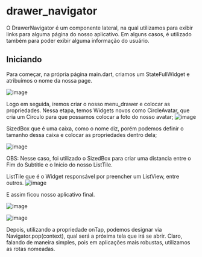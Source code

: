 # drawer_navigator

O DrawerNavigator é um componente lateral, na qual utilizamos para exibir links para alguma página do nosso aplicativo. Em alguns casos, é utilizado também para poder exibir alguma informação do usuário. 

## Iniciando

Para começar, na própria página main.dart, criamos um StateFullWidget e atribuímos o nome da nossa page. 

![image](https://user-images.githubusercontent.com/50625916/189242629-fc9334cd-ec5b-41d0-979a-ce4b0a5f7b03.png)

Logo em seguida, iremos criar o nosso menu_drawer e colocar as propriedades. 
Nessa etapa, temos Widgets novos como CircleAvatar, que cria um Circulo para que possamos colocar a foto do nosso avatar;
![image](https://user-images.githubusercontent.com/50625916/189243296-cd9d0880-3372-47c0-8378-4bc756d3aaf3.png)


SizedBox que é uma caixa, como o nome diz, porém podemos definir o tamanho dessa caixa e colocar as propriedades dentro dela; 

![image](https://user-images.githubusercontent.com/50625916/189243344-a9ce7081-b83a-434b-a979-b1461c52a333.png)

OBS: Nesse caso, foi utilizado o SizedBox para criar uma distancia entre o Fim do Subtitle e o Início do nosso ListTile. 

ListTile que é o Widget responsável por preencher um ListView, entre outros.
![image](https://user-images.githubusercontent.com/50625916/189243408-0033c21d-45f8-4178-bf8b-b59a4f41cf4d.png)

E assim ficou nosso aplicativo final.

![image](https://user-images.githubusercontent.com/50625916/189243469-7389e300-cfcd-458d-a9a5-2b78a70e80e3.png)

![image](https://user-images.githubusercontent.com/50625916/189243499-c8675fee-04a4-4450-b916-96ad3e2cf41c.png)

Depois, utilizando a propriedade onTap, podemos designar via Navigator.pop(context), qual será a próxima tela que irá se abrir. Claro, falando de maneira simples, pois em aplicações mais robustas, utilizamos as rotas nomeadas. 


